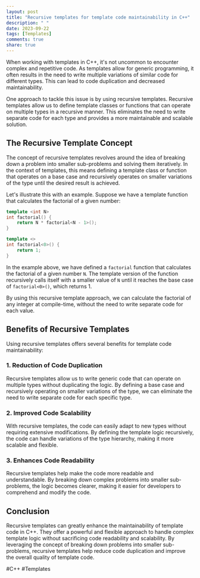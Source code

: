 ```yaml
---
layout: post
title: "Recursive templates for template code maintainability in C++"
description: " "
date: 2023-09-22
tags: [Templates]
comments: true
share: true
---
```


When working with templates in C++, it's not uncommon to encounter complex and repetitive code. As templates allow for generic programming, it often results in the need to write multiple variations of similar code for different types. This can lead to code duplication and decreased maintainability.

One approach to tackle this issue is by using recursive templates. Recursive templates allow us to define template classes or functions that can operate on multiple types in a recursive manner. This eliminates the need to write separate code for each type and provides a more maintainable and scalable solution.

## The Recursive Template Concept

The concept of recursive templates revolves around the idea of breaking down a problem into smaller sub-problems and solving them iteratively. In the context of templates, this means defining a template class or function that operates on a base case and recursively operates on smaller variations of the type until the desired result is achieved.

Let's illustrate this with an example. Suppose we have a template function that calculates the factorial of a given number:

```cpp
template <int N>
int factorial() {
    return N * factorial<N - 1>();
}

template <>
int factorial<0>() {
    return 1;
}
```

In the example above, we have defined a `factorial` function that calculates the factorial of a given number `N`. The template version of the function recursively calls itself with a smaller value of `N` until it reaches the base case of `factorial<0>()`, which returns 1.

By using this recursive template approach, we can calculate the factorial of any integer at compile-time, without the need to write separate code for each value.

## Benefits of Recursive Templates

Using recursive templates offers several benefits for template code maintainability:

### 1. Reduction of Code Duplication

Recursive templates allow us to write generic code that can operate on multiple types without duplicating the logic. By defining a base case and recursively operating on smaller variations of the type, we can eliminate the need to write separate code for each specific type.

### 2. Improved Code Scalability

With recursive templates, the code can easily adapt to new types without requiring extensive modifications. By defining the template logic recursively, the code can handle variations of the type hierarchy, making it more scalable and flexible.

### 3. Enhances Code Readability

Recursive templates help make the code more readable and understandable. By breaking down complex problems into smaller sub-problems, the logic becomes clearer, making it easier for developers to comprehend and modify the code.

## Conclusion

Recursive templates can greatly enhance the maintainability of template code in C++. They offer a powerful and flexible approach to handle complex template logic without sacrificing code readability and scalability. By leveraging the concept of breaking down problems into smaller sub-problems, recursive templates help reduce code duplication and improve the overall quality of template code.

#C++ #Templates